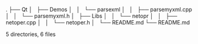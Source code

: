.
├── Qt
│   ├── Demos
│   │   └── parsexml
│   │       ├── parsemyxml.cpp
│   │       └── parsemyxml.h
│   ├── Libs
│   │   └── netopr
│   │       ├── netoper.cpp
│   │       └── netoper.h
│   └── README.md
└── README.md

5 directories, 6 files
